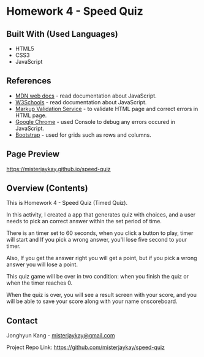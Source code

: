 # Homework 4 - Speed Quiz

## Built With (Used Languages)

* HTML5
* CSS3
* JavaScript

## References
* [MDN web docs](https://developer.mozilla.org/) - read documentation about JavaScript.
* [W3Schools](https://www.w3schools.com/) - read documentation about JavaScript.
* [Markup Validation Service](https://validator.w3.org/) - to validate HTML page and correct errors in HTML page.
* [Google Chrome](https://www.google.com) - used Console to debug any errors occured in JavaScript.
* [Bootstrap](https://getbootstrap.com/) - used for grids such as rows and columns.

## Page Preview

https://misterjaykay.github.io/speed-quiz

## Overview (Contents)

This is Homework 4 - Speed Quiz (Timed Quiz).

In this activity, I created a app that generates quiz with choices, and a user needs to pick an correct answer 
within the set period of time.

There is an timer set to 60 seconds, when you click a button to play, timer will start and If you pick a wrong answer, you'll lose five second to your timer. 

Also, If you get the answer right you will get a point, but if you pick a wrong answer you will lose a point.

This quiz game will be over in two condition: when you finish the quiz or when the timer reaches 0.

When the quiz is over, you will see a result screen with your score, and you will be able to save your score along with your name onscoreboard.


## Contact

Jonghyun Kang - misterjaykay@gmail.com

Project Repo Link: https://github.com/misterjaykay/speed-quiz

